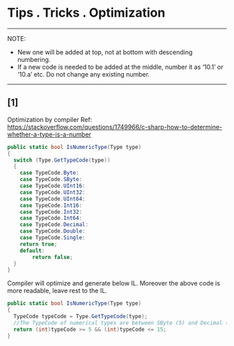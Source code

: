# Tips . Tricks . Optimization

---
NOTE:
- New one will be added at top, not at bottom with descending numbering. 
- If a new code is needed to be added at the middle, number it as ‘10.1’ or ‘10.a’ etc. Do not change any existing number.
---

## [1]
Optimization by compiler
Ref: https://stackoverflow.com/questions/1749966/c-sharp-how-to-determine-whether-a-type-is-a-number
````c#
public static bool IsNumericType(Type type)
{
  switch (Type.GetTypeCode(type))
  {
	case TypeCode.Byte:
	case TypeCode.SByte:
	case TypeCode.UInt16:
	case TypeCode.UInt32:
	case TypeCode.UInt64:
	case TypeCode.Int16:
	case TypeCode.Int32:
	case TypeCode.Int64:
	case TypeCode.Decimal:
	case TypeCode.Double:
	case TypeCode.Single:
  	return true;
	default:
  		return false;
  }
}
````
Compiler will optimize and generate below IL. Moreover the above code is more readable, leave rest to the IL.
````c#
public static bool IsNumericType(Type type)
{
  TypeCode typeCode = Type.GetTypeCode(type);
  //The TypeCode of numerical types are between SByte (5) and Decimal (15).
  return (int)typeCode >= 5 && (int)typeCode <= 15;
}
````
